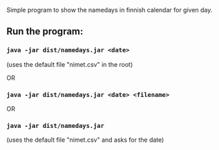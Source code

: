 Simple program to show the namedays in finnish calendar for given day.  
  
## Run the program:
### `java -jar dist/namedays.jar <date>`  
(uses the default file "nimet.csv" in the root)  
  
OR  
### `java -jar dist/namedays.jar <date> <filename> `
  
OR
### `java -jar dist/namedays.jar `
(uses the default file "nimet.csv" and asks for the date)  


 
